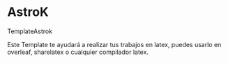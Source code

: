 # AstroK
TemplateAstrok

Este Template te ayudará a realizar tus trabajos en latex, puedes usarlo en overleaf, sharelatex o cualquier compilador latex.
